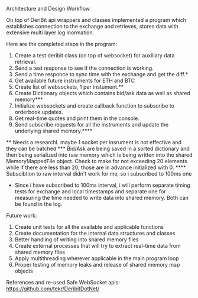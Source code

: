 Architecture and Design Workflow

On top of DeriBit api wrappers and classes implemented a program which establishes connection to the exchange and retrieves, stores data with extensive multi layer log inormation.

Here are the completed steps in the program:


1. Create a test deribit class (on top of websocket) for auxiliary data retrieval.
2. Send a test response to see if the connection is working.
3. Send a time responce to sync time with the exchange and get the diff.*
4. Get available future instruments for ETH and BTC
5. Create list of websockets, 1 per instument.**
6. Create Dictionary objects which contains bid/ask data as well as shared memory***
7. Initialize websockets and create callback function to subscribe to orderbook updates.
8. Get real-time quotes and print them in the console.
9. Send subscribe requests for all the instruments and update the underlying shared memory.****

** Needs a researchL maybe 1 socket per insrument is not effective and they can be batched
*** Bid/Ask are being saved in a sorted dictionary and then being serialized into raw memory which is being written into the shared MemoryMappedFile object. Check to make for not exceeding 20 elements while if there are less than 20, those are in advance initialized with 0.
**** Subscibtion to raw interval didn't work for me, so i subscribed to 100ms one
* Since i have subscribed to 100ms interval, i will perform separate timing tests for exchange and local timestamps and separate one for measuring the time needed to write data into shared memory. Both can be found in the log.


Future work:
1. Create unit tests for all the available and applicable functions
2. Create documentation for the internal data structures and classes
3. Better handling of writing into shared memory files
4. Create external processes that will try to extract real-time data from shared memory files
5. Apply multithreading wherever applicable in the main program loop
6. Proper testing of memory leaks and release of shared memory map objects

References and re-used Safe WebSocket apis: https://github.com/tekr/DeribitDotNet/
